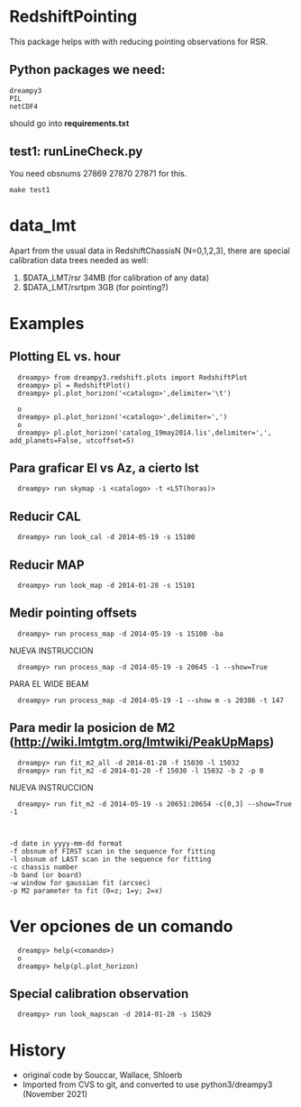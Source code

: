 # RedshiftPointing

This package helps with with reducing pointing observations for RSR.

## Python packages we need:

    dreampy3
    PIL
    netCDF4
	
should go into **requirements.txt**	

## test1: runLineCheck.py

You need obsnums 27869 27870 27871 for this. 

    make test1

# data_lmt

Apart from the usual data in RedshiftChassisN (N=0,1,2,3), there are special calibration data trees needed as well:

1. $DATA_LMT/rsr       34MB   (for calibration of any data)
1. $DATA_LMT/rsrtpm     3GB   (for pointing?)

# Examples

## Plotting EL vs. hour 

      dreampy> from dreampy3.redshift.plots import RedshiftPlot
      dreampy> pl = RedshiftPlot()
      dreampy> pl.plot_horizon('<catalogo>',delimiter='\t')

      o
      dreampy> pl.plot_horizon('<catalogo>',delimiter=',')
      o
      dreampy> pl.plot_horizon('catalog_19may2014.lis',delimiter=',', add_planets=False, utcoffset=5)


## Para graficar El vs Az, a cierto lst

      dreampy> run skymap -i <catalogo> -t <LST(horas)>


## Reducir CAL

      dreampy> run look_cal -d 2014-05-19 -s 15100


## Reducir MAP

      dreampy> run look_map -d 2014-01-28 -s 15101


## Medir pointing offsets

      dreampy> run process_map -d 2014-05-19 -s 15100 -ba

NUEVA INSTRUCCION

      dreampy> run process_map -d 2014-05-19 -s 20645 -1 --show=True

PARA EL WIDE BEAM

      dreampy> run process_map -d 2014-05-19 -1 --show m -s 20386 -t 147


## Para medir la posicion de M2 (http://wiki.lmtgtm.org/lmtwiki/PeakUpMaps)

      dreampy> run fit_m2_all -d 2014-01-28 -f 15030 -l 15032
      dreampy> run fit_m2 -d 2014-01-28 -f 15030 -l 15032 -b 2 -p 0

NUEVA INSTRUCCION

      dreampy> run fit_m2 -d 2014-05-19 -s 20651:20654 -c[0,3] --show=True -1



    -d date in yyyy-mm-dd format
    -f obsnum of FIRST scan in the sequence for fitting
    -l obsnum of LAST scan in the sequence for fitting
    -c chassis number
    -b band (or board)
    -w window for gaussian fit (arcsec)
    -p M2 parameter to fit (0=z; 1=y; 2=x)


# Ver opciones de un comando

      dreampy> help(<comando>)
      o
      dreampy> help(pl.plot_horizon)


## Special calibration observation

      dreampy> run look_mapscan -d 2014-01-28 -s 15029
	  

# History

* original code by Souccar, Wallace, Shloerb
* Imported from CVS to git, and converted to use python3/dreampy3 (November 2021)
